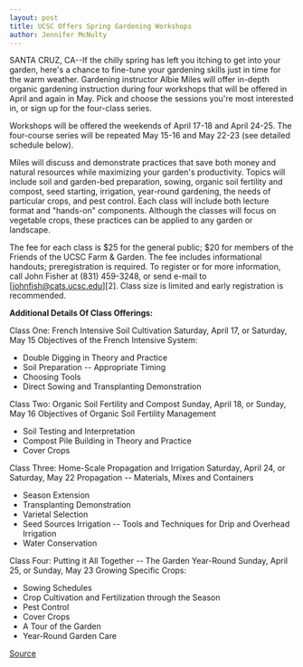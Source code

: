 ```yaml
---
layout: post
title: UCSC Offers Spring Gardening Workshops
author: Jennifer McNulty
---
```


SANTA CRUZ, CA--If the chilly spring has left you itching to get into your garden, here's a chance to fine-tune your gardening skills just in time for the warm weather. Gardening instructor Albie Miles will offer in-depth organic gardening instruction during four workshops that will be offered in April and again in May. Pick and choose the sessions you're most interested in, or sign up for the four-class series.

Workshops will be offered the weekends of April 17-18 and April 24-25. The four-course series will be repeated May 15-16 and May 22-23 (see detailed schedule below).

Miles will discuss and demonstrate practices that save both money and natural resources while maximizing your garden's productivity. Topics will include soil and garden-bed preparation, sowing, organic soil fertility and compost, seed starting, irrigation, year-round gardening, the needs of particular crops, and pest control. Each class will include both lecture format and "hands-on" components. Although the classes will focus on vegetable crops, these practices can be applied to any garden or landscape.

The fee for each class is $25 for the general public; $20 for members of the Friends of the UCSC Farm & Garden. The fee includes informational handouts; preregistration is required. To register or for more information, call John Fisher at (831) 459-3248, or send e-mail to [johnfish@cats.ucsc.edu][2]. Class size is limited and early registration is recommended.

**Additional Details Of Class Offerings:**

Class One: French Intensive Soil Cultivation Saturday, April 17, or Saturday, May 15
Objectives of the French Intensive System: 
* Double Digging in Theory and Practice 
* Soil Preparation -- Appropriate Timing 
* Choosing Tools 
* Direct Sowing and Transplanting Demonstration

Class Two: Organic Soil Fertility and Compost Sunday, April 18, or Sunday, May 16
Objectives of Organic Soil Fertility Management 
* Soil Testing and Interpretation 
* Compost Pile Building in Theory and Practice 
* Cover Crops 

Class Three: Home-Scale Propagation and Irrigation Saturday, April 24, or Saturday, May 22
Propagation -- Materials, Mixes and Containers 
* Season Extension 
* Transplanting Demonstration 
* Varietal Selection 
* Seed Sources 
Irrigation -- Tools and Techniques for Drip and Overhead Irrigation 
* Water Conservation

Class Four: Putting it All Together -- The Garden Year-Round Sunday, April 25, or Sunday, May 23
Growing Specific Crops:
* Sowing Schedules 
* Crop Cultivation and Fertilization through the Season 
* Pest Control 
* Cover Crops 
* A Tour of the Garden 
* Year-Round Garden Care

[Source](http://www1.ucsc.edu/news_events/press_releases/archive/98-99/04-99/spring.htm "Permalink to UC Santa Cruz: Spring gardening workshops offerred")
